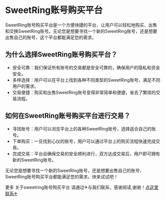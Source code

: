 # SweetRing账号购买平台

SweetRing账号购买平台是一个方便快捷的平台，让用户可以轻松地购买、出售和交换SweetRing账号。无论您是想要寻找一个新的SweetRing账号，还是想要出售自己的账号，这个平台都能满足您的需求。

## 为什么选择SweetRing账号购买平台？

- 安全可靠：我们保证所有账号的交易都是安全可靠的，确保用户的隐私和资金安全。
- 多样选择：用户可以在平台上找到各种不同类型的SweetRing账号，满足不同用户的需求。
- 交易便捷：购买和出售SweetRing账号变得非常简单和便捷，省去了繁琐的交易流程。

## 如何在SweetRing账号购买平台进行交易？

- 寻找账号：用户可以浏览平台上的各种SweetRing账号，选择适合自己的账号。
- 下单购买：一旦找到心仪的账号，用户可以通过平台上的购买流程快速完成交易。
- 完成交易：平台会确保交易的安全顺利进行，双方达成交易后，用户即可拥有新的SweetRing账号。

无论您是想要寻找一个新的SweetRing账号，还是想要出售自己的账号，SweetRing账号购买平台都能满足您的需求。快来试试吧！

更多 关于sweetring账号购买平台 请通过✈与我们联系，感谢阅读,谢谢！[点这里联系✈](https://w.k02.cc)